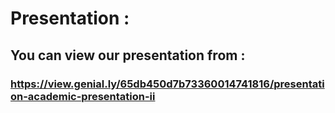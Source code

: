 # Presentation :
## You can view our presentation from :
### https://view.genial.ly/65db450d7b73360014741816/presentation-academic-presentation-ii
